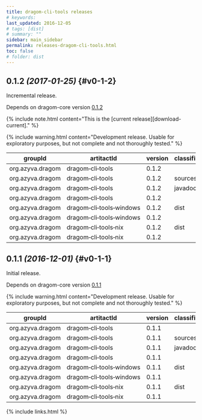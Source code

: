 ```yaml
---
title: dragom-cli-tools releases
# keywords:
last_updated: 2016-12-05
# tags: [dist]
# summary: ""
sidebar: main_sidebar
permalink: releases-dragom-cli-tools.html
toc: false
# folder: dist
---
```


## 0.1.2 *(2017-01-25)* {#v0-1-2}

Incremental release.

Depends on dragom-core version [0.1.2](releases-dragom-core.html#v0-1-2)

{% include note.html content="This is the [current release][download-current]." %}

{% include warning.html content="Development release. Usable for exploratory purposes, but not complete and not thoroughly tested." %}

groupId         |artitactId                                |version|classifier|type  |
----------------|------------------------------------------|-------|----------|------|
org.azyva.dragom|dragom&#8209;cli&#8209;tools              |0.1.2  |          |jar   |<a class="no_icon" href="http://repo1.maven.org/maven2/org/azyva/dragom/dragom-cli-tools/0.1.2/dragom-cli-tools-0.1.2.jar" download><span class="glyphicon glyphicon-download"/></a>
org.azyva.dragom|dragom&#8209;cli&#8209;tools              |0.1.2  |sources   |jar   |<a class="no_icon" href="http://repo1.maven.org/maven2/org/azyva/dragom/dragom-cli-tools/0.1.2/dragom-cli-tools-0.1.2-sources.jar" download><span class="glyphicon glyphicon-download"/></a>
org.azyva.dragom|dragom&#8209;cli&#8209;tools              |0.1.2  |javadoc   |jar   |<a class="no_icon" href="http://repo1.maven.org/maven2/org/azyva/dragom/dragom-cli-tools/0.1.2/dragom-cli-tools-0.1.2-javadoc.jar" download><span class="glyphicon glyphicon-download"/></a>
org.azyva.dragom|dragom&#8209;cli&#8209;tools              |0.1.2  |          |pom   |<a class="no_icon" href="http://repo1.maven.org/maven2/org/azyva/dragom/dragom-cli-tools/0.1.2/dragom-cli-tools-0.1.2.pom" download><span class="glyphicon glyphicon-download"/></a>
org.azyva.dragom|dragom&#8209;cli&#8209;tools&#8209;windows|0.1.2  |dist      |tar.gz|<a class="no_icon" href="http://repo1.maven.org/maven2/org/azyva/dragom/dragom-cli-tools-windows/0.1.2/dragom-cli-tools-windows-0.1.2-dist.tar.gz" download><span class="glyphicon glyphicon-download"/></a>
org.azyva.dragom|dragom&#8209;cli&#8209;tools&#8209;windows|0.1.2  |          |pom   |<a class="no_icon" href="http://repo1.maven.org/maven2/org/azyva/dragom/dragom-cli-tools-windows/0.1.2/dragom-cli-tools-windows-0.1.2.pom" download><span class="glyphicon glyphicon-download"/></a>
org.azyva.dragom|dragom&#8209;cli&#8209;tools&#8209;nix    |0.1.2  |dist      |tar.gz|<a class="no_icon" href="http://repo1.maven.org/maven2/org/azyva/dragom/dragom-cli-tools-nix/0.1.2/dragom-cli-tools-nix-0.1.2-dist.tar.gz" download><span class="glyphicon glyphicon-download"/></a>
org.azyva.dragom|dragom&#8209;cli&#8209;tools&#8209;nix    |0.1.2  |          |pom   |<a class="no_icon" href="http://repo1.maven.org/maven2/org/azyva/dragom/dragom-cli-tools-nix/0.1.2/dragom-cli-tools-nix-0.1.2.pom" download><span class="glyphicon glyphicon-download"/></a>

## 0.1.1 *(2016-12-01)* {#v0-1-1}

Initial release.

Depends on dragom-core version [0.1.1](releases-dragom-core.html#v0-1-1)

{% include warning.html content="Development release. Usable for exploratory purposes, but not complete and not thoroughly tested." %}

groupId         |artitactId                                |version|classifier|type  |
----------------|------------------------------------------|-------|----------|------|
org.azyva.dragom|dragom&#8209;cli&#8209;tools              |0.1.1  |          |jar   |<a class="no_icon" href="http://repo1.maven.org/maven2/org/azyva/dragom/dragom-cli-tools/0.1.1/dragom-cli-tools-0.1.1.jar" download><span class="glyphicon glyphicon-download"/></a>
org.azyva.dragom|dragom&#8209;cli&#8209;tools              |0.1.1  |sources   |jar   |<a class="no_icon" href="http://repo1.maven.org/maven2/org/azyva/dragom/dragom-cli-tools/0.1.1/dragom-cli-tools-0.1.1-sources.jar" download><span class="glyphicon glyphicon-download"/></a>
org.azyva.dragom|dragom&#8209;cli&#8209;tools              |0.1.1  |javadoc   |jar   |<a class="no_icon" href="http://repo1.maven.org/maven2/org/azyva/dragom/dragom-cli-tools/0.1.1/dragom-cli-tools-0.1.1-javadoc.jar" download><span class="glyphicon glyphicon-download"/></a>
org.azyva.dragom|dragom&#8209;cli&#8209;tools              |0.1.1  |          |pom   |<a class="no_icon" href="http://repo1.maven.org/maven2/org/azyva/dragom/dragom-cli-tools/0.1.1/dragom-cli-tools-0.1.1.pom" download><span class="glyphicon glyphicon-download"/></a>
org.azyva.dragom|dragom&#8209;cli&#8209;tools&#8209;windows|0.1.1  |dist      |tar.gz|<a class="no_icon" href="http://repo1.maven.org/maven2/org/azyva/dragom/dragom-cli-tools-windows/0.1.1/dragom-cli-tools-windows-0.1.1-dist.tar.gz" download><span class="glyphicon glyphicon-download"/></a>
org.azyva.dragom|dragom&#8209;cli&#8209;tools&#8209;windows|0.1.1  |          |pom   |<a class="no_icon" href="http://repo1.maven.org/maven2/org/azyva/dragom/dragom-cli-tools-windows/0.1.1/dragom-cli-tools-windows-0.1.1.pom" download><span class="glyphicon glyphicon-download"/></a>
org.azyva.dragom|dragom&#8209;cli&#8209;tools&#8209;nix    |0.1.1  |dist      |tar.gz|<a class="no_icon" href="http://repo1.maven.org/maven2/org/azyva/dragom/dragom-cli-tools-nix/0.1.1/dragom-cli-tools-nix-0.1.1-dist.tar.gz" download><span class="glyphicon glyphicon-download"/></a>
org.azyva.dragom|dragom&#8209;cli&#8209;tools&#8209;nix    |0.1.1  |          |pom   |<a class="no_icon" href="http://repo1.maven.org/maven2/org/azyva/dragom/dragom-cli-tools-nix/0.1.1/dragom-cli-tools-nix-0.1.1.pom" download><span class="glyphicon glyphicon-download"/></a>

{% include links.html %}